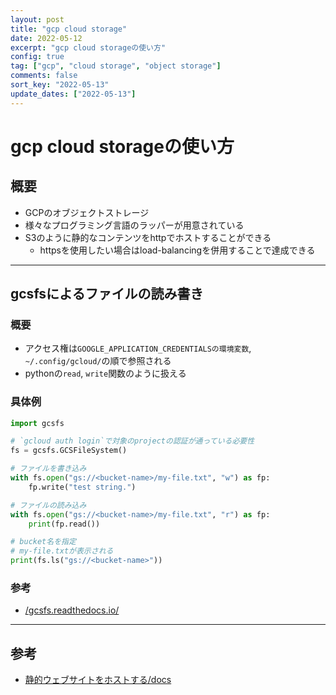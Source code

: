 ```yaml
---
layout: post
title: "gcp cloud storage"
date: 2022-05-12
excerpt: "gcp cloud storageの使い方"
config: true
tag: ["gcp", "cloud storage", "object storage"]
comments: false
sort_key: "2022-05-13"
update_dates: ["2022-05-13"]
---
```


# gcp cloud storageの使い方

## 概要
 - GCPのオブジェクトストレージ
 - 様々なプログラミング言語のラッパーが用意されている
 - S3のように静的なコンテンツをhttpでホストすることができる
   - httpsを使用したい場合はload-balancingを併用することで達成できる

---

## gcsfsによるファイルの読み書き

### 概要
 - アクセス権は`GOOGLE_APPLICATION_CREDENTIALSの環境変数`, `~/.config/gcloud/`の順で参照される
 - pythonの`read`, `write`関数のように扱える

### 具体例

```python
import gcsfs

# `gcloud auth login`で対象のprojectの認証が通っている必要性
fs = gcsfs.GCSFileSystem()

# ファイルを書き込み
with fs.open("gs://<bucket-name>/my-file.txt", "w") as fp:
    fp.write("test string.")

# ファイルの読み込み
with fs.open("gs://<bucket-name>/my-file.txt", "r") as fp:
    print(fp.read())

# bucket名を指定
# my-file.txtが表示される
print(fs.ls("gs://<bucket-name>"))
```

### 参考
 - [/gcsfs.readthedocs.io/](https://gcsfs.readthedocs.io/en/latest/index.html)

---

## 参考
 - [静的ウェブサイトをホストする/docs](https://cloud.google.com/storage/docs/hosting-static-website)
